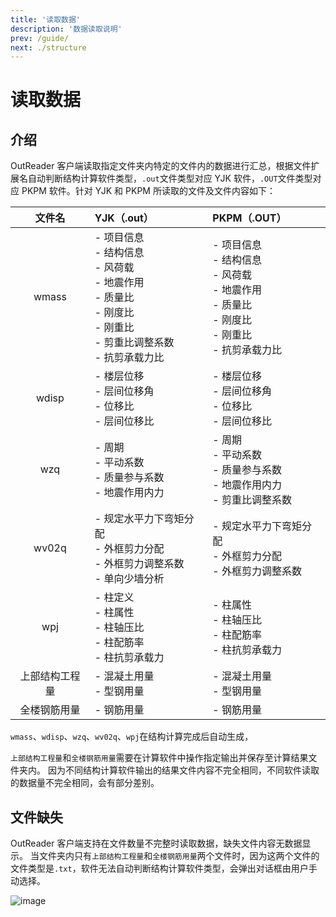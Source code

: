 ```yaml
---
title: '读取数据'
description: '数据读取说明'
prev: /guide/
next: ./structure
---
```


# 读取数据

## 介绍

OutReader 客户端读取指定文件夹内特定的文件内的数据进行汇总，根据文件扩展名自动判断结构计算软件类型，`.out`文件类型对应 YJK 软件，`.OUT`文件类型对应 PKPM 软件。针对 YJK 和 PKPM 所读取的文件及文件内容如下：

|     文件名     | YJK（.out）                                                                                                                                  | PKPM（.OUT）                                                                                                           |
| :------------: | :------------------------------------------------------------------------------------------------------------------------------------------- | :--------------------------------------------------------------------------------------------------------------------- |
|     wmass      | - 项目信息 <br> - 结构信息 <br> - 风荷载 <br> - 地震作用 <br> - 质量比 <br> - 刚度比 <br> - 刚重比 <br> - 剪重比调整系数 <br> - 抗剪承载力比 | - 项目信息 <br> - 结构信息 <br> - 风荷载 <br> - 地震作用 <br> - 质量比 <br> - 刚度比 <br> - 刚重比 <br> - 抗剪承载力比 |
|     wdisp      | - 楼层位移 <br> - 层间位移角 <br> - 位移比 <br> - 层间位移比                                                                                 | - 楼层位移 <br> - 层间位移角 <br> - 位移比 <br> - 层间位移比                                                           |
|      wzq       | - 周期 <br> - 平动系数 <br> - 质量参与系数 <br> - 地震作用内力                                                                               | - 周期 <br> - 平动系数 <br> - 质量参与系数 <br> - 地震作用内力 <br> - 剪重比调整系数                                   |
|     wv02q      | - 规定水平力下弯矩分配 <br> - 外框剪力分配 <br> - 外框剪力调整系数 <br> - 单向少墙分析                                                       | - 规定水平力下弯矩分配 <br> - 外框剪力分配 <br> - 外框剪力调整系数                                                     |
|      wpj       | - 柱定义 <br> - 柱属性 <br> - 柱轴压比 <br> - 柱配筋率 <br> - 柱抗剪承载力                                                                   | - 柱属性 <br> - 柱轴压比 <br> - 柱配筋率 <br> - 柱抗剪承载力                                                           |
| 上部结构工程量 | - 混凝土用量 <br> - 型钢用量                                                                                                                 | - 混凝土用量 <br> - 型钢用量                                                                                           |
|  全楼钢筋用量  | - 钢筋用量                                                                                                                                   | - 钢筋用量                                                                                                             |

`wmass`、`wdisp`、`wzq`、`wv02q`、`wpj`在结构计算完成后自动生成，

`上部结构工程量`和`全楼钢筋用量`需要在计算软件中操作指定输出并保存至计算结果文件夹内。
因为不同结构计算软件输出的结果文件内容不完全相同，不同软件读取的数据量不完全相同，会有部分差别。

## 文件缺失

OutReader 客户端支持在文件数量不完整时读取数据，缺失文件内容无数据显示。
当文件夹内只有`上部结构工程量`和`全楼钢筋用量`两个文件时，因为这两个文件的文件类型是`.txt`，软件无法自动判断结构计算软件类型，会弹出对话框由用户手动选择。

![image](/extract/lackFiles.png)
